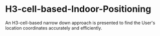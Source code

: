 # H3-cell-based-Indoor-Positioning
An H3-cell-based narrow down approach is presented to find the User's location coordinates accurately and efficiently.
